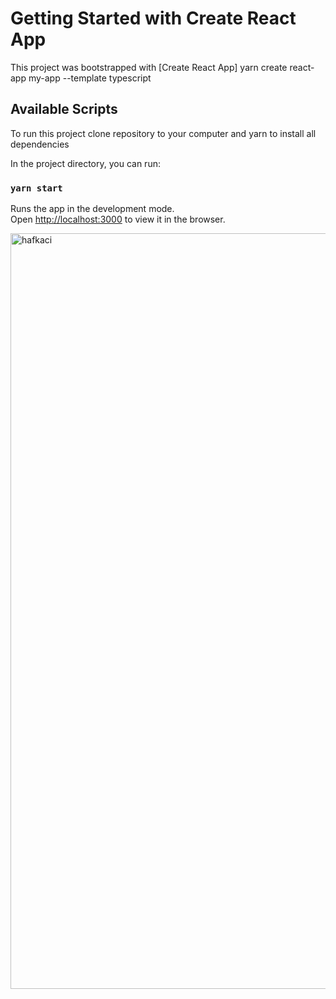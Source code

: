 # Getting Started with Create React App

This project was bootstrapped with [Create React App] yarn create react-app my-app --template typescript

## Available Scripts

To run this project clone repository to your computer and yarn to install all dependencies

In the project directory, you can run:

### `yarn start`

Runs the app in the development mode.\
Open [http://localhost:3000](http://localhost:3000) to view it in the browser.



<img width="1209" alt="hafkaci" src="https://user-images.githubusercontent.com/57225644/123385363-bb0d8180-d595-11eb-8373-bcde9a392db7.png">

